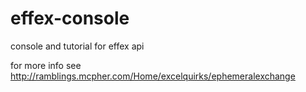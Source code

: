 # effex-console
console and tutorial for effex api

for more info see http://ramblings.mcpher.com/Home/excelquirks/ephemeralexchange
